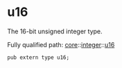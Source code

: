 # u16

The 16-bit unsigned integer type.

Fully qualified path: [core](./core.md)::[integer](./core-integer.md)::[u16](./core-integer-u16.md)

<pre><code class="language-cairo">pub extern type u16;</code></pre>


